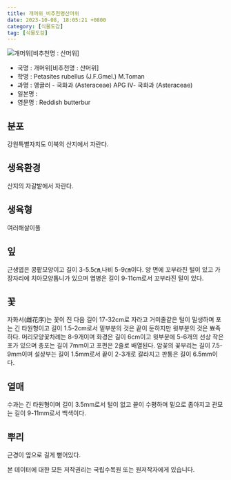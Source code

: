 ```yaml
---
title: 개머위_비추천명산머위
date: 2023-10-08, 18:05:21 +0800
category: [식물도감]
tag: [식물도감]
---
```




![개머위[비추천명 : 산머위]](http://www.nature.go.kr/fileUpload/plants/basic/Compositae/Petasites/9914/1_th2.JPG)
- 국명 : 개머위[비추천명 : 산머위]
- 학명 : Petasites rubellus (J.F.Gmel.) M.Toman
- 과명 : 앵글러 - 국화과 (Asteraceae) APG Ⅳ- 국화과 (Asteraceae)
- 일본명 : 
- 영문명 : Reddish butterbur


## 분포
강원특별자치도 이북의 산지에서 자란다.
## 생육환경
산지의 자갈밭에서 자란다.
## 생육형
여러해살이풀 
## 잎
근생엽은 콩팥모양이고 길이 3-5.5㎝,나비 5-9㎝이다. 양 면에 꼬부라진 털이 있고 가장자리에 치아모양톱니가 있으며 엽병은 길이 9-11cm로서 꼬부라진 털이 있다.
## 꽃
자화서(雌花序)는 꽃이 진 다음 길이 17-32cm로 자라고 거미줄같은 털이 밀생하며 포는 긴 타원형이고 길이 1.5-2cm로서 밑부분의 것은 끝이 둔하지만 윗부분의 것은 뾰족하다. 머리모양꽃차례는 8-9개이며 화경은 길이 6cm이고 윗부분에 5-6개의 선상 작은포가 있으며 총포는 길이 7mm이고 포편은 2줄로 배열된다. 암꽃의 꽃부리는 길이 7.5-9mm이며 설상부는 길이 1.5mm로서 끝이 2-3개로 갈라지고 판통은 길이 6.5mm이다.
## 열매
수과는 긴 타원형이며 길이 3.5mm로서 털이 없고 끝이 수평하며 밑으로 좁아지고 관모는 길이 9-11mm로서 백색이다.
## 뿌리
근경이 옆으로 길게 뻗어있다.






본 데이터에 대한 모든 저작권리는 국립수목원 또는 원저작자에게 있습니다.
